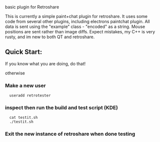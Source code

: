 basic plugin for Retroshare

This is currently a simple paint+chat plugin for retroshare.
It uses some code from several other plugins, including electrons paintchat plugin.
All data is sent using the "example" class - "encoded" as a string.
Mouse positions are sent rather than image diffs.
Expect mistakes, my C++ is very rusty, and im new to both QT and retroshare.


## Quick Start:

If you know what you are doing, do that!

otherwise

### Make a new user
```
  useradd retrotester
```
### inspect then run the build and test script (KDE)
```
  cat testit.sh
  ./testit.sh
```
### Exit the new instance of retroshare when done testing



